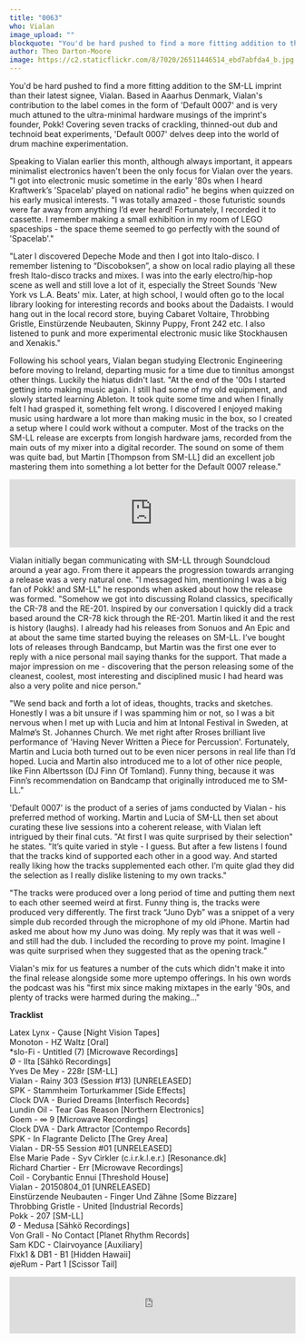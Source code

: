 ```yaml
---
title: "0063"
who: Vialan
image_upload: ""
blockquote: "You'd be hard pushed to find a more fitting addition to the SM-LL imprint than their latest signee, Vialan. Based in Aaarhus Denmark, Vialan's contribution to the label comes in the form of 'Default 0007' and is very much attuned to the ultra-minimal hardware musings of label founder Pokk! Covering seven tracks  of crackling, thinned-out dub and technoid beat experiments, 'Default 0007' delves deep into the world of drum machine experimentation."
author: Theo Darton-Moore
image: https://c2.staticflickr.com/8/7020/26511446514_ebd7abfda4_b.jpg
---
```

You'd be hard pushed to find a more fitting addition to the SM-LL imprint than their latest signee, Vialan. Based in Aaarhus Denmark, Vialan's contribution to the label comes in the form of 'Default 0007' and is very much attuned to the ultra-minimal hardware musings of the imprint's founder, Pokk! Covering seven tracks of crackling, thinned-out dub and technoid beat experiments, 'Default 0007' delves deep into the world of drum machine experimentation. 

Speaking to Vialan earlier this month, although always important, it  appears minimalist electronics haven't been the only focus for Vialan over the years. "I got into electronic music sometime in the early '80s when I heard Kraftwerk’s 'Spacelab' played on national radio" he begins when quizzed on his early musical interests. "I was totally amazed - those futuristic sounds were far away from anything I’d ever heard! Fortunately, I recorded it to cassette. I remember making a small exhibition in my room of LEGO spaceships - the space theme seemed to go perfectly with the sound of 'Spacelab'."

"Later I discovered Depeche Mode and then I got into Italo-disco. I remember listening to “Discoboksen”, a show on local radio playing all these fresh Italo-disco tracks and mixes. I was into the early electro/hip-hop scene as well and still love a lot of it, especially the Street Sounds 'New York vs L.A. Beats' mix. Later, at high school, I would often go to the local library looking for interesting records and books about the Dadaists. I would hang out in the local record store, buying Cabaret Voltaire, Throbbing Gristle, Einstürzende Neubauten, Skinny Puppy, Front 242 etc. I also listened to punk and more experimental electronic music like Stockhausen and Xenakis."

Following his school years, Vialan began studying Electronic Engineering before moving to Ireland, departing music for a time due to tinnitus amongst other things. Luckily the hiatus didn't last. "At the end of the '00s I started getting into making music again. I still had some of my old equipment, and slowly started learning Ableton. It took quite some time and when I finally felt I had grasped it, something felt wrong. I discovered I enjoyed making music using hardware a lot more than making music in the box, so I created a setup where I could work without a computer. Most of the tracks on the SM-LL release are excerpts from longish hardware jams, recorded from the main outs of my mixer into a digital recorder. The sound on some of them was quite bad, but Martin [Thompson from SM-LL] did an excellent job mastering them into something a lot better for the Default 0007 release."

<iframe style="border: 0; width: 100%; height: 120px;" src="https://bandcamp.com/EmbeddedPlayer/album=3900952672/size=large/bgcol=ffffff/linkcol=0687f5/tracklist=false/artwork=small/transparent=true/" seamless><a href="http://sm-ll.bandcamp.com/album/vialan-default-0007">Vialan - Default 0007 by Vialan</a></iframe>

Vialan initially began communicating with SM-LL through Soundcloud around a year ago. From there it appears the progression towards arranging a release was a very natural one. "I messaged him, mentioning I was a big fan of Pokk! and SM-LL" he responds when asked about how the release was formed. "Somehow we got into discussing Roland classics, specifically the CR-78 and the RE-201. Inspired by our conversation I quickly did a track based around the CR-78 kick through the RE-201. Martin liked it and the rest is history (laughs). I already had his releases from Sonuos and An Epic and at about the same time started buying the releases on SM-LL. I’ve bought lots of releases through Bandcamp, but Martin was the first one ever to reply with a nice personal mail saying thanks for the support. That made a major impression on me - discovering that the person releasing some of the cleanest, coolest, most interesting and disciplined music I had heard was also a very polite and nice person."

"We send back and forth a lot of ideas, thoughts, tracks and sketches. Honestly I was a bit unsure if I was spamming him or not, so I was a bit nervous when I met up with Lucia and him at Intonal Festival in Sweden, at Malmø’s St. Johannes Church. We met right after Rroses brilliant live performance of 'Having Never Written a Piece for Percussion'. Fortunately, Martin and Lucia both turned out to be even nicer persons in real life than I’d hoped. Lucia and Martin also introduced me to a lot of other nice people, like Finn Albertsson (DJ Finn Of Tomland). Funny thing, because it was Finn’s recommendation on Bandcamp that originally introduced me to SM-LL."

'Default 0007' is the product of a series of jams conducted by Vialan - his preferred method of working. Martin and Lucia of SM-LL then set about curating these live sessions into a coherent release, with Vialan left intrigued by their final cuts. "At first I was quite surprised by their selection" he states. "It’s quite varied in style - I guess. But after a few listens I found that the tracks kind of supported each other in a good way. And started really liking how the tracks supplemented each other. I’m quite glad they did the selection as I really dislike listening to my own tracks."

"The tracks were produced over a long period of time and putting them next to each other seemed weird at first. Funny thing is, the tracks were produced very differently. The first track “Juno Dyb” was a snippet of a very simple dub recorded through the microphone of my old iPhone. Martin had asked me about how my Juno was doing. My reply was that it was well - and still had the dub. I included the recording to prove my point. Imagine I was quite surprised when they suggested that as the opening track."

Vialan's mix for us features a number of the cuts which didn't make it into the final release alongside some more uptempo offerings. In his own words the podcast was his "first mix since making mixtapes in the early '90s, and plenty of tracks were harmed during the making..."

**Tracklist**

Latex Lynx - Çause [Night Vision Tapes] <br/>
Monoton - HZ Waltz [Oral] <br/>
*slo-Fi - Untitled (7) [Microwave Recordings]  <br/>
Ø - Ilta [Sähkö Recordings]  <br/>
Yves De Mey - 228r [SM-LL]  <br/>
Vialan - Rainy 303 (Session #13) [UNRELEASED]  <br/>
SPK - Stammheim Torturkammer [Side Effects]  <br/>
Clock DVA - Buried Dreams [Interfisch Records]  <br/>
Lundin Oil - Tear Gas Reason [Northern Electronics]  <br/>
Goem - ∞ 9 [Microwave Recordings]  <br/>
Clock DVA - Dark Attractor [Contempo Records]  <br/>
SPK - In Flagrante Delicto [The Grey Area]  <br/>
Vialan - DR-55 Session #01 [UNRELEASED]  <br/>
Else Marie Pade - Syv Cirkler (c.i.r.k.l.e.r.) [Resonance.dk]  <br/>
Richard Chartier - Err [Microwave Recordings]  <br/>
Coil - Corybantic Ennui [Threshold House]  <br/>
Vialan - 20150804_01 [UNRELEASED]  <br/>
Einstürzende Neubauten - Finger Und Zähne [Some Bizzare]  <br/>
Throbbing Gristle - United [Industrial Records]  <br/>
Pokk - 207 [SM-LL]  <br/>
Ø - Medusa [Sähkö Recordings]  <br/>
Von Grall - No Contact [Planet Rhythm Records]  <br/>
Sam KDC - Clairvoyance [Auxiliary] <br/>
Flxk1 & DB1 - B1 [Hidden Hawaii] <br/>
øjeRum - Part 1 [Scissor Tail] <br/>

<iframe width="100%" height="100" src="https://www.mixcloud.com/widget/iframe/?feed=https%3A%2F%2Fwww.mixcloud.com%2Fstraylandings%2F0063-vialan%2F&light=1" frameborder="0"></iframe>